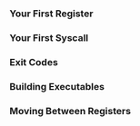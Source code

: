 ### Your First Register

### Your First Syscall

### Exit Codes

### Building Executables

### Moving Between Registers
